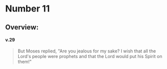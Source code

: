 # Number 11

## Overview:


#### v.29
>But Moses replied, "Are you jealous for my sake? I wish that all the Lord's people were prophets and that the Lord would put his Spirit on them!"




